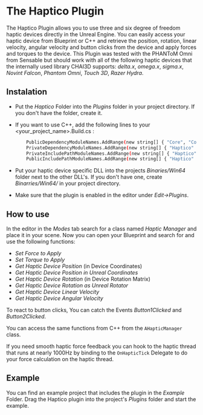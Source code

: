 # The Haptico Plugin

The Haptico Plugin allows you to use three and six degree of freedom haptic devices directly in the Unreal Engine.
You can easily access your haptic device from Blueprint or C++ and retrieve the position, rotation, linear velocity, angular velocity and button clicks from the device and apply forces and torques to the device. This Plugin was tested with the PHANToM Omni from Sensable but should work with all of the following haptic devices that the internally used library CHAI3D supports: *delta.x*, *omega.x*, *sigma.x*, *Novint Falcon*, *Phantom Omni*, *Touch 3D*, *Razer Hydra*.

## Instalation
- Put the *Haptico* Folder into the *Plugins* folder in your project directory. If you don't have the folder, create it.
- If you want to use C++, add the following lines to your <your_project_name>.Build.cs :

    ```sh
    	PublicDependencyModuleNames.AddRange(new string[] { "Core", "CoreUObject", "Engine", "InputCore", "Haptico"});
        PrivateDependencyModuleNames.AddRange(new string[] { "Haptico" });
        PrivateIncludePathModuleNames.AddRange(new string[] { "Haptico" });
        PublicIncludePathModuleNames.AddRange(new string[] { "Haptico" });
    ```

- Put your haptic device specific DLL into the projects *Binaries/Win64* folder next to the other DLL's.
  If you don't have one, create *Binarries/Win64/* in your project directory.
- Make sure that the plugin is enabled in the editor under *Edit->Plugins*.

## How to use
In the editor in the *Modes* tab search for a class named *Haptic Manager* and place it in your scene.
Now you can open your Blueprint and search for and use the following functions:
- *Set Force to Apply* 
- *Set Torque to Apply*
- *Get Haptic Device Position* (in Device Coordinates)
- *Get Haptic Device Position in Unreal Coordinates*
- *Get Haptic Device Rotation*  (in Device Rotation Matrix)
- *Get Haptic Device Rotation as Unreal Rotator*
- *Get Haptic Device Linear Velocity*
- *Get Haptic Device Angular Velocity*

To react to button clicks, You can catch the Events *Button1Clicked* and *Button2Clicked*.

You can access the same functions from C++ from the `AHapticManager` class.

If you need smooth haptic force feedback you can hook to the haptic thread that runs at nearly 1000Hz by binding to the `OnHapticTick` Delegate to do your force calculation on the haptic thread.



## Example
You can find an example project that includes the plugin in the *Example* Folder. Drag the Haptico plugin into the project's *Plugins* folder and start the example.